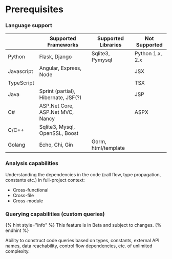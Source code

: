 # Prerequisites

### Language support

|            | Supported Frameworks                | Supported Libraries | Not Supported   |
| ---------- | ----------------------------------- | ------------------- | --------------- |
| Python     | Flask, Django                       | Sqlite3, Pymysql    | Python 1.x, 2.x |
| Javascript | Angular, Express, Node              |                     | JSX             |
| TypeScript |                                     |                     | TSX             |
| Java       | Sprint (partial), Hibernate, JSF(?) |                     | JSP             |
| C#         | ASP.Net Core, ASP.Net MVC, Nancy    |                     | ASPX            |
| C/C++      | Sqlite3, Mysql, OpenSSL, Boost      |                     |                 |
| Golang     | Echo, Chi, Gin                      | Gorm, html/template |                 |

### Analysis capabilities

Understanding the dependencies in the code (call flow, type propagation, constants etc.) in full-project context:

* Cross-functional
* Cross-file
* Cross-module&#x20;

### Querying capabilities (custom queries)



{% hint style="info" %}
This feature is in Beta and subject to changes.
{% endhint %}

Ability to construct code queries based on types, constants, external API names, data reachability, control flow dependencies, etc. of unlimited complexity.
